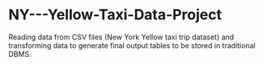 # NY---Yellow-Taxi-Data-Project
Reading data from CSV files (New York Yellow taxi trip dataset) and transforming data to generate final output tables to be stored in traditional DBMS.
